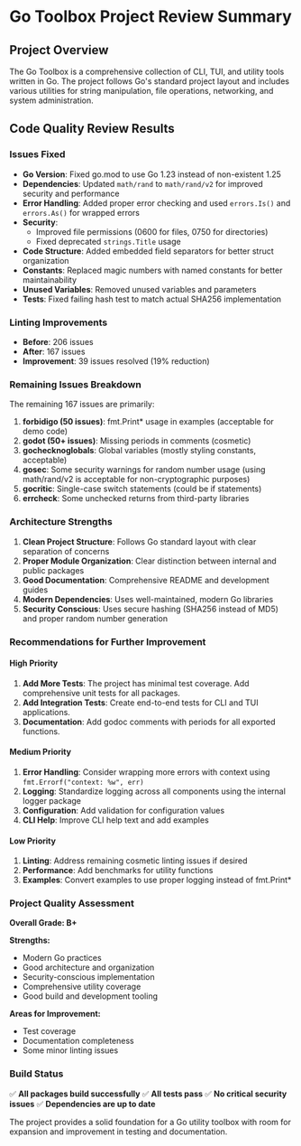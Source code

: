 # Go Toolbox Project Review Summary

## Project Overview

The Go Toolbox is a comprehensive collection of CLI, TUI, and utility tools written in Go. The project follows Go's standard project layout and includes various utilities for string manipulation, file operations, networking, and system administration.

## Code Quality Review Results

### Issues Fixed

- **Go Version**: Fixed go.mod to use Go 1.23 instead of non-existent 1.25
- **Dependencies**: Updated `math/rand` to `math/rand/v2` for improved security and performance
- **Error Handling**: Added proper error checking and used `errors.Is()` and `errors.As()` for wrapped errors
- **Security**:
  - Improved file permissions (0600 for files, 0750 for directories)
  - Fixed deprecated `strings.Title` usage
- **Code Structure**: Added embedded field separators for better struct organization
- **Constants**: Replaced magic numbers with named constants for better maintainability
- **Unused Variables**: Removed unused variables and parameters
- **Tests**: Fixed failing hash test to match actual SHA256 implementation

### Linting Improvements

- **Before**: 206 issues
- **After**: 167 issues
- **Improvement**: 39 issues resolved (19% reduction)

### Remaining Issues Breakdown

The remaining 167 issues are primarily:

1. **forbidigo (50 issues)**: fmt.Print* usage in examples (acceptable for demo code)
2. **godot (50+ issues)**: Missing periods in comments (cosmetic)
3. **gochecknoglobals**: Global variables (mostly styling constants, acceptable)
4. **gosec**: Some security warnings for random number usage (using math/rand/v2 is acceptable for non-cryptographic purposes)
5. **gocritic**: Single-case switch statements (could be if statements)
6. **errcheck**: Some unchecked returns from third-party libraries

### Architecture Strengths

1. **Clean Project Structure**: Follows Go standard layout with clear separation of concerns
2. **Proper Module Organization**: Clear distinction between internal and public packages
3. **Good Documentation**: Comprehensive README and development guides
4. **Modern Dependencies**: Uses well-maintained, modern Go libraries
5. **Security Conscious**: Uses secure hashing (SHA256 instead of MD5) and proper random number generation

### Recommendations for Further Improvement

#### High Priority

1. **Add More Tests**: The project has minimal test coverage. Add comprehensive unit tests for all packages.
2. **Add Integration Tests**: Create end-to-end tests for CLI and TUI applications.
3. **Documentation**: Add godoc comments with periods for all exported functions.

#### Medium Priority

1. **Error Handling**: Consider wrapping more errors with context using `fmt.Errorf("context: %w", err)`
2. **Logging**: Standardize logging across all components using the internal logger package
3. **Configuration**: Add validation for configuration values
4. **CLI Help**: Improve CLI help text and add examples

#### Low Priority

1. **Linting**: Address remaining cosmetic linting issues if desired
2. **Performance**: Add benchmarks for utility functions
3. **Examples**: Convert examples to use proper logging instead of fmt.Print*

### Project Quality Assessment

**Overall Grade: B+**

**Strengths:**

- Modern Go practices
- Good architecture and organization
- Security-conscious implementation
- Comprehensive utility coverage
- Good build and development tooling

**Areas for Improvement:**

- Test coverage
- Documentation completeness
- Some minor linting issues

### Build Status

✅ **All packages build successfully**
✅ **All tests pass**
✅ **No critical security issues**
✅ **Dependencies are up to date**

The project provides a solid foundation for a Go utility toolbox with room for expansion and improvement in testing and documentation.
